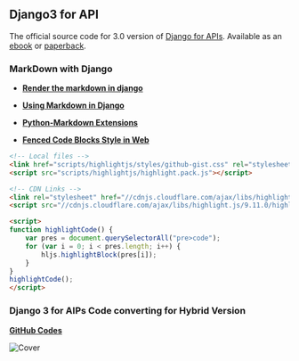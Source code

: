 ## Django3 for API

The official source code for 3.0 version of [Django for APIs](https://djangoforapis.com). Available as an [ebook](https://gum.co/EzsI) or [paperback](https://www.amazon.com/dp/1735467227/?tag=wsvincent-20).

### MarkDown with Django

- **[Render the markdown in django](https://www.imzjy.com/blog/2018-05-20-render-the-markdown-in-django)**

- **[Using Markdown in Django](https://hakibenita.com/django-markdown)**

- **[Python-Markdown Extensions](https://python-markdown.github.io/extensions/)**

- **[Fenced Code Blocks Style in Web](https://markdownmonster.west-wind.com/docs/_4sf0may9m.htm)**

```html
<!-- Local files -->
<link href="scripts/highlightjs/styles/github-gist.css" rel="stylesheet" />
<script src="scripts/highlightjs/highlight.pack.js"></script>

<!-- CDN Links -->
<link rel="stylesheet" href="//cdnjs.cloudflare.com/ajax/libs/highlight.js/9.11.0/styles/default.min.css">
<script src="//cdnjs.cloudflare.com/ajax/libs/highlight.js/9.11.0/highlight.min.js"></script>

<script>
function highlightCode() {
    var pres = document.querySelectorAll("pre>code");
    for (var i = 0; i < pres.length; i++) {
        hljs.highlightBlock(pres[i]);
    }
}
highlightCode();
</script>
```

### Django 3 for AIPs Code converting for Hybrid Version

**[GitHub Codes](https://github.com/wsvincent/djangoforapis_30)**

![Cover](https://raw.githubusercontent.com/wsvincent/restapiswithdjango/master/cover.jpg)
